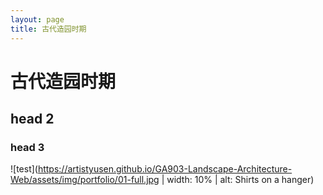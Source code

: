 ```yaml
---
layout: page
title: 古代造园时期
---
```


# 古代造园时期

## head 2

### head 3

![test](https://artistyusen.github.io/GA903-Landscape-Architecture-Web/assets/img/portfolio/01-full.jpg | width: 10% | alt: Shirts on a hanger)